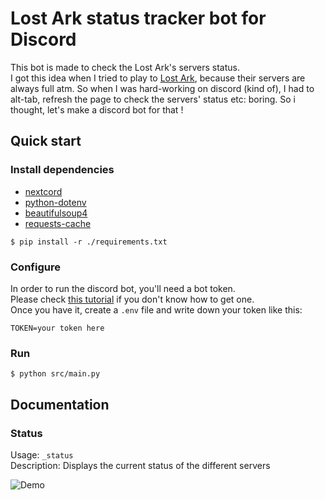 # Lost Ark status tracker bot for Discord

This bot is made to check the Lost Ark's servers status.  
I got this idea when I tried to play to [Lost Ark](https://www.playlostark.com/fr-fr/), because their servers are always full atm. So when I was hard-working on discord (kind of), I had to alt-tab, refresh the page to check the servers' status etc: boring. So i thought, let's make a discord bot for that !  

## Quick start

### Install dependencies

- [nextcord](https://pypi.org/project/nextcord/)
- [python-dotenv](https://pypi.org/project/python-dotenv/)
- [beautifulsoup4](https://pypi.org/project/beautifulsoup4/)
- [requests-cache](https://pypi.org/project/requests-cache/)
```console
$ pip install -r ./requirements.txt
```

### Configure

In order to run the discord bot, you'll need a bot token.  
Please check [this tutorial](https://github.com/reactiflux/discord-irc/wiki/Creating-a-discord-bot-&-getting-a-token) if you don't know how to get one.  
Once you have it, create a `.env` file and write down your token like this:
```
TOKEN=your token here
```

### Run

```console
$ python src/main.py
```

## Documentation

### Status

Usage: `_status` <br>
Description: Displays the current status of the different servers

![Demo](https://i.imgur.com/uMXTeLb.gif)